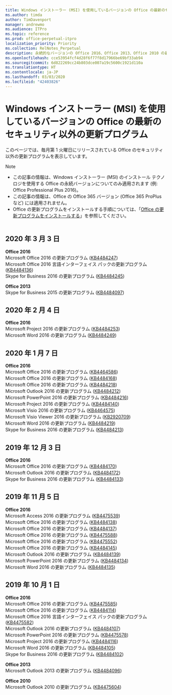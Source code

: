 ```yaml
---
title: Windows インストーラー (MSI) を使用しているバージョンの Office の最新のセキュリティ以外の更新プログラム
ms.author: timda
author: TimDavenport
manager: andrewmo
ms.audience: ITPro
ms.topic: reference
ms.prod: office-perpetual-itpro
localization_priority: Priority
ms.collection: RelNotes_Perpetual
description: 永続的なバージョンの Office 2016、Office 2013、Office 2010 の最新のセキュリティ以外の更新プログラム情報へのリンクを IT 技術者に提供します
ms.openlocfilehash: cce53954fcf4d28f6f77f8d17966be69bf33ab94
ms.sourcegitcommit: 6d822269cc24b803dce007a19c5600c1921d110a
ms.translationtype: HT
ms.contentlocale: ja-JP
ms.lasthandoff: 03/03/2020
ms.locfileid: "42403826"
---
```

# <a name="latest-non-security-updates-for-versions-of-office-that-use-windows-installer-msi"></a>Windows インストーラー (MSI) を使用しているバージョンの Office の最新のセキュリティ以外の更新プログラム

このページでは、毎月第 1 火曜日にリリースされている Office のセキュリティ以外の更新プログラムを表示しています。

> [!NOTE]
> - この記事の情報は、Windows インストーラー (MSI) のインストール テクノロジを使用する Office の永続バージョンについてのみ適用されます (例: Office Professional Plus 2016)。
> - この記事の情報は、Office の Office 365 バージョン (Office 365 ProPlus など) には適用されません。
> - Office の更新プログラムをインストールする手順については、「[Office の更新プログラムをインストールする](https://support.office.com/article/2ab296f3-7f03-43a2-8e50-46de917611c5)」を参照してください。
<br/><br/>

## <a name="march-3-2020"></a>2020 年 3 月 3 日

**Office 2016**<br/>
Microsoft Office 2016 の更新プログラム ([KB4484247](https://support.microsoft.com/help/4484247))<br/> Microsoft Office 2016 言語インターフェイス パックの更新プログラム ([KB4484136](https://support.microsoft.com/help/4484136))<br/>
Skype for Business 2016 の更新プログラム ([KB4484245](https://support.microsoft.com/help/4484245)) <br/>

**Office 2013**<br/>
Skype for Business 2015 の更新プログラム ([KB4484097](https://support.microsoft.com/help/4484097))<br/>


## <a name="february-4-2020"></a>2020 年 2 月 4 日

**Office 2016**<br/>
Microsoft Project 2016 の更新プログラム ([KB4484253](https://support.microsoft.com/help/4484253)) <br/>
Microsoft Word 2016 の更新プログラム ([KB4484249](https://support.microsoft.com/help/4484249)) <br/>

## <a name="january-7-2020"></a>2020 年 1 月 7 日

**Office 2016**<br/>
Microsoft Office 2016 の更新プログラム ([KB4464586](https://support.microsoft.com/help/4464586)) <br/>
Microsoft Office 2016 の更新プログラム ([KB4484168](https://support.microsoft.com/help/4484168)) <br/>
Microsoft Office 2016 の更新プログラム ([KB4484218](https://support.microsoft.com/help/4484218)) <br/>
Microsoft Outlook 2016 の更新プログラム ([KB4484212](https://support.microsoft.com/help/4484212)) <br/>
Microsoft PowerPoint 2016 の更新プログラム ([KB4484216](https://support.microsoft.com/help/4484216)) <br/>
Microsoft Project 2016 の更新プログラム ([KB4484140](https://support.microsoft.com/help/4484140)) <br/>
Microsoft Visio 2016 の更新プログラム ([KB4464575](https://support.microsoft.com/help/4464575)) <br/>
Microsoft Visio Viewer 2016 の更新プログラム ([KB2920709](https://support.microsoft.com/help/2920709)) <br/>
Microsoft Word 2016 の更新プログラム ([KB4484219](https://support.microsoft.com/help/4484219)) <br/>
Skype for Business 2016 の更新プログラム ([KB4484213](https://support.microsoft.com/help/4484213)) <br/>


## <a name="december-3-2019"></a>2019 年 12 月 3 日

**Office 2016**<br/>
Microsoft Office 2016 の更新プログラム ([KB4484170](https://support.microsoft.com/help/4484170)) <br/>
Microsoft Outlook 2016 の更新プログラム ([KB4484172](https://support.microsoft.com/help/4484172)) <br/>
Skype for Business 2016 の更新プログラム ([KB4484133](https://support.microsoft.com/help/4484133)) <br/>

## <a name="november-5-2019"></a>2019 年 11 月 5 日

**Office 2016**<br/>
Microsoft Access 2016 の更新プログラム ([KB4475539](https://support.microsoft.com/help/4475539)) <br/>
Microsoft Office 2016 の更新プログラム ([KB4484138](https://support.microsoft.com/help/4484138)) <br/>
Microsoft Office 2016 の更新プログラム ([KB4484137](https://support.microsoft.com/help/4484137)) <br/>
Microsoft Office 2016 の更新プログラム ([KB4475588](https://support.microsoft.com/help/4475588)) <br/>
Microsoft Office 2016 の更新プログラム ([KB4475552](https://support.microsoft.com/help/4475552)) <br/>
Microsoft Office 2016 の更新プログラム ([KB4484145](https://support.microsoft.com/help/4484145)) <br/>
Microsoft Outlook 2016 の更新プログラム ([KB4484139](https://support.microsoft.com/help/4484139)) <br/>
Microsoft PowerPoint 2016 の更新プログラム ([KB4484134](https://support.microsoft.com/help/4484134)) <br/>
Microsoft Word 2016 の更新プログラム ([KB4484135](https://support.microsoft.com/help/4484135)) <br/>

## <a name="october-1-2019"></a>2019 年 10 月 1 日

**Office 2016**<br/>
Microsoft Office 2016 の更新プログラム ([KB4475585](https://support.microsoft.com/help/4475585)) <br/> Microsoft Office 2016 の更新プログラム ([KB4484114](https://support.microsoft.com/help/4484114)) <br/>
Microsoft Office 2016 言語インターフェイス パックの更新プログラム ([KB4475582](https://support.microsoft.com/help/4475582))<br/>
Microsoft Outlook 2016 の更新プログラム ([KB4484107](https://support.microsoft.com/help/4484107)) <br/>
Microsoft PowerPoint 2016 の更新プログラム ([KB4475578](https://support.microsoft.com/help/4475578)) <br/>
Microsoft Project 2016 の更新プログラム ([KB4484116](https://support.microsoft.com/help/4484116)) <br/>
Microsoft Word 2016 の更新プログラム ([KB4484105](https://support.microsoft.com/help/4484105)) <br/>
Skype for Business 2016 の更新プログラム ([KB4484102](https://support.microsoft.com/help/4484102)) <br/>

**Office 2013**<br/>
Microsoft Outlook 2013 の更新プログラム ([KB4484096](https://support.microsoft.com/help/4484096))<br/>

**Office 2010**<br/>
Microsoft Outlook 2010 の更新プログラム ([KB4475604](https://support.microsoft.com/help/4475604))<br/><br/>

